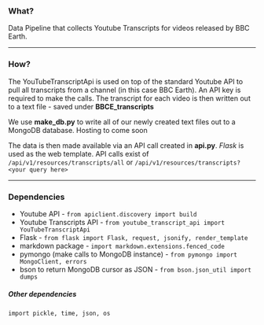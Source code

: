 ### What?
Data Pipeline that collects Youtube Transcripts for videos released by BBC Earth.

---

### How?
The YouTubeTranscriptApi is used on top of the standard Youtube API to pull all transcripts from a channel (in this case BBC Earth). An API key is required to make the calls.
The transcript for each video is then written out to a text file - saved under **BBCE_transcripts**

We use **make_db.py** to write all of our newly created text files out to a MongoDB database. Hosting to come soon

The data is then made available via an API call created in **api.py**. *Flask* is used as the web template.
API calls exist of `/api/v1/resources/transcripts/all` or `/api/v1/resources/transcripts?<your query here>`

---

### Dependencies
- Youtube API - `from apiclient.discovery import build`
- Youtube Transcripts API - `from youtube_transcript_api import YouTubeTranscriptApi`
- Flask - `from flask import Flask, request, jsonify, render_template`
- markdown package - `import markdown.extensions.fenced_code`
- pymongo (make calls to MongoDB instance) - `from pymongo import MongoClient, errors`
- bson to return MongoDB cursor as JSON - `from bson.json_util import dumps`

##### Other dependencies
```import pickle, time, json, os```

